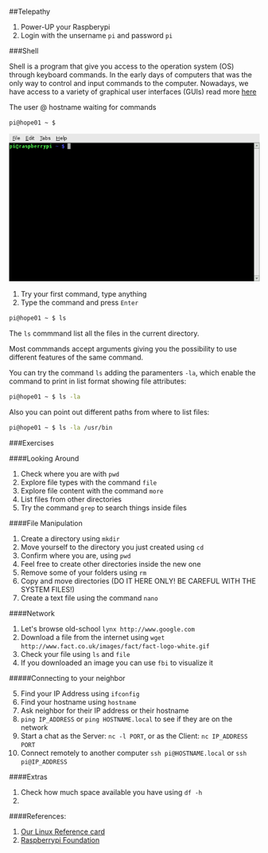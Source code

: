 ##Telepathy

1. Power-UP your Raspberypi
2. Login with the unsername ``pi`` and password ``pi``

###Shell

Shell is a program that give you access to the operation system (OS) through keyboard commands. In the early days of computers that was the only way to control and input commands to the computer. Nowadays, we have access to a variety of graphical user interfaces (GUIs) read more [here](https://en.wikipedia.org/wiki/Unix_shell)

The user @ hostname waiting for commands
```bash
pi@hope01 ~ $
```
<img src="https://raw.githubusercontent.com/hacklabes/HOPE_Sessions/master/00_Telepathy/imgs/terminal.png" width="600">


1. Try your first command, type anything
2. Type the command and press ```Enter```

```bash
pi@hope01 ~ $ ls
```

The ``ls`` commmand list all the files in the current directory.

Most commmands accept arguments giving you the possibility to use different features of the same command.

You can try the command ``ls`` adding the paramenters ``-la``, which enable the command to print in list format showing file attributes:

```bash
pi@hope01 ~ $ ls -la
```

Also you can point out different paths from where to list files:

```bash
pi@hope01 ~ $ ls -la /usr/bin
```

###Exercises


####Looking Around

1. Check where you are with ``pwd``
2. Explore file types with the command ```file```
3. Explore file content with the command ``more`` 
4. List files from other directories
5. Try the command ``grep`` to search things inside files

####File Manipulation

1. Create a directory using ``mkdir``
2. Move yourself to the directory you just created using ``cd``
3. Confirm where you are, using ``pwd``
4. Feel free to create other directories inside the new one
5. Remove some of your folders using ``rm``
6. Copy and move directories (DO IT HERE ONLY! BE CAREFUL WITH THE SYSTEM FILES!)
7. Create a text file using the command ``nano``


####Network

1. Let's browse old-school ``lynx http://www.google.com``
2. Download a file from the internet using ``wget http://www.fact.co.uk/images/fact/fact-logo-white.gif``
3. Check your file using ``ls`` and ``file``
4. If you downloaded an image you can use ``fbi`` to visualize it

#####Connecting to your neighbor

5. Find your IP Address using ``ifconfig``
6. Find your hostname using ``hostname``
7. Ask neighbor for their IP address or their hostname
8. ``ping IP_ADDRESS`` or ``ping HOSTNAME.local`` to see if they are on the network
9. Start a chat as the Server: ``nc -l PORT``, or as the Client: ``nc IP_ADDRESS PORT``
10. Connect remotely to another computer ``ssh pi@HOSTNAME.local`` or ``ssh pi@IP_ADDRESS``


####Extras

1. Check how much space available you have using ``df -h``
2. 



####References:
1. [Our Linux Reference card](https://github.com/hacklabes/HOPE_Sessions/blob/master/00_Telepathy/Linux_Reference_Card.md)
2. [Raspberrypi Foundation](https://www.raspberrypi.org/documentation/usage/terminal/)
